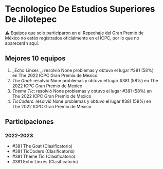 # Tecnologico De Estudios Superiores De Jilotepec

:warning: Equipos que solo participaron en el Repechaje del Gran Premio de México no están registrados oficialmente en el ICPC, por lo que no aparecerán aquí.

## Mejores 10 equipos

1. _Echo Linxes _: resolvió None problemas y obtuvo el lugar #381 (58%) en The 2022 ICPC Gran Premio de Mexico
1. _The Goat_: resolvió None problemas y obtuvo el lugar #381 (58%) en The 2022 ICPC Gran Premio de Mexico
1. _Theme Tic_: resolvió None problemas y obtuvo el lugar #381 (58%) en The 2022 ICPC Gran Premio de Mexico
1. _TicCoders_: resolvió None problemas y obtuvo el lugar #381 (58%) en The 2022 ICPC Gran Premio de Mexico

## Participaciones

### 2022-2023

- #381 The Goat (Clasificatorio)
- #381 TicCoders (Clasificatorio)
- #381 Theme Tic (Clasificatorio)
- #381 Echo Linxes  (Clasificatorio)



